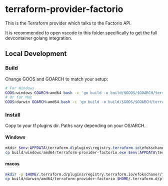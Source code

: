 # terraform-provider-factorio

This is the Terraform provider which talks to the Factorio API.

It is recommended to open vscode to this folder specifically to get the full devcontainer golang integration.


## Local Development

### Build
Change GOOS and GOARCH to match your setup:

```bash
# For Windows
GOOS=windows GOARCH=amd64 bash -c 'go build -o build/$GOOS/$GOARCH/terraform-provider-factorio.exe'
# Or for Mac
GOOS=darwin GOARCH=amd64 bash -c 'go build -o build/$GOOS/$GOARCH/terraform-provider-factorio'
```

### Install
Copy to your tf plugins dir. Paths vary depending on your OS/ARCH.

#### Windows
```powershell
mkdir $env:APPDATA\terraform.d\plugins\registry.terraform.io\efokschaner\factorio\0.1\windows_amd64
cp build/windows/amd64/terraform-provider-factorio.exe $env:APPDATA\terraform.d\plugins\registry.terraform.io\efokschaner\factorio\0.1\windows_amd64
```

#### macos
```bash
mkdir -p $HOME/.terraform.d/plugins/registry.terraform.io/efokschaner/factorio/0.1/darwin_amd64
cp build/darwin/amd64/terraform-provider-factorio $HOME/.terraform.d/plugins/registry.terraform.io/efokschaner/factorio/0.1/darwin_amd64
```
